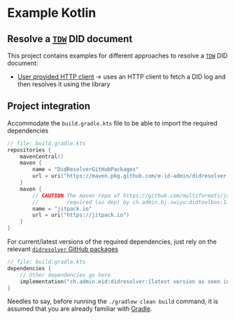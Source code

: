 # Example Kotlin

## Resolve a [`TDW`](https://identity.foundation/didwebvh/v0.3) DID document

This project contains examples for different approaches to resolve a [`TDW`](https://identity.foundation/didwebvh/v0.3) DID document:
- [User provided HTTP client](/src/main/kotlin/Main.kt) -> uses an HTTP client to fetch a DID log and then resolves it using the library

## Project integration

Accommodate the `build.gradle.kts` file to be able to import the required dependencies
```kotlin
// file: build.gradle.kts
repositories {
    mavenCentral()
    maven {
        name = "DidResolverGitHubPackages"
        url = uri("https://maven.pkg.github.com/e-id-admin/didresolver-kotlin")
    }
    maven {
        // CAUTION The maven repo of https://github.com/multiformats/java-multibase
        //         required (as dep) by ch.admin.bj.swiyu:didtoolbox:1.*.*
        name = "jitpack.io"
        url = uri("https://jitpack.io")
    }
}
```

For current/latest versions of the required dependencies, just rely on the relevant [`didresolver` GitHub packages](https://github.com/swiyu-admin-ch/didresolver-kotlin/packages/2242843)
```kotlin
// file: build.gradle.kts
dependencies {
    // Other dependencies go here
    implementation("ch.admin.eid:didresolver:{latest version as seen in repository}")
}
```

Needles to say, before running the `./gradlew clean build` command, it is assumed that you are already familiar with [Gradle](https://docs.github.com/articles/configuring-gradle-for-use-with-github-package-registry).
